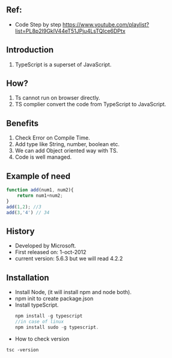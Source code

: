 ## Ref: 
 - Code Step by step
<a>https://www.youtube.com/playlist?list=PL8p2I9GklV44eT51JPju4LsTQlce6DPtx </a>

## Introduction
1. TypeScript is a superset of JavaScript.

## How?
1. Ts cannot run on browser directly.
2. TS complier convert the code from TypeScript to JavaScript.

## Benefits
1. Check Error on Compile Time.
2. Add type like String, number, boolean etc.
3. We can add Object oriented way with TS.
4. Code is well managed.

## Example of need
```js
function add(num1, num2){
    return num1+num2;
}
add(1,2); //3
add(3,'4') // 34

```
## History
- Developed by Microsoft.
- First released on: 1-oct-2012
- current version: 5.6.3 but we will read 4.2.2

## Installation
- Install Node, (it will install npm and node both).
- npm init to create package.json
- Install typeScript.
    ```js
    npm install -g typescript
    //in case of linux
    npm install sudo -g typescript.
    ```
- How to check version
```
tsc -version
```


